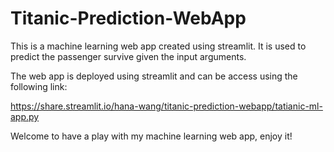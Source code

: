 # Titanic-Prediction-WebApp
This is a machine learning web app created using streamlit. It is used to predict the passenger survive given the input arguments.

The web app is deployed using streamlit and can be access using the following link:

https://share.streamlit.io/hana-wang/titanic-prediction-webapp/tatianic-ml-app.py

Welcome to have a play with my machine learning web app, enjoy it!
